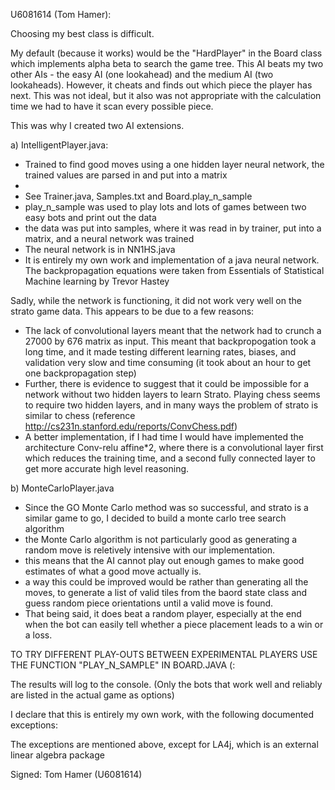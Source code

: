 U6081614 (Tom Hamer):

Choosing my best class is difficult.

My default (because it works) would be the "HardPlayer" in the Board class which implements alpha beta to search the game tree. This AI beats
my two other AIs - the easy AI (one lookahead) and the medium AI (two lookaheads). However, it cheats and finds out which piece the player has next. This was not ideal, but it also was not appropriate
with the calculation time we had to have it scan every possible piece.

This was why I created two AI extensions.

a) IntelligentPlayer.java:

- Trained to find good moves using a one hidden layer neural network, the trained values are parsed in and put into a matrix
-
- See Trainer.java, Samples.txt and Board.play_n_sample
- play_n_sample was used to play lots and lots of games between two easy bots and print out the data
- the data was put into samples, where it was read in by trainer, put into a matrix, and a neural network was trained
- The neural network is in NN1HS.java
- It is entirely my own work and implementation of a java neural network. The backpropagation equations were taken from
Essentials of Statistical Machine learning by Trevor Hastey

Sadly, while the network is functioning, it did not work very well on the strato game data.
This appears to be due to a few reasons:

- The lack of convolutional layers meant that the network had to crunch a 27000 by 676 matrix as input. This meant that backpropogation
took a long time, and it made testing different learning rates, biases, and validation very slow and time consuming (it took about an hour to get one backpropagation step)
- Further, there is evidence to suggest that it could be impossible for a network without two hidden layers to learn Strato.
Playing chess seems to require two hidden layers, and in many ways the problem of strato is similar to chess (reference http://cs231n.stanford.edu/reports/ConvChess.pdf)
- A better implementation, if I had time I would have implemented the architecture Conv-relu affine*2, where there is a convolutional layer first
which reduces the training time, and a second fully connected layer to get more accurate high level reasoning.


b) MonteCarloPlayer.java
- Since the GO Monte Carlo method was so successful, and strato is a similar game to go, I decided to build a monte carlo tree
search algorithm
- the Monte Carlo algorithm is not particularly good as generating a random move is reletively intensive with our implementation.
- this means that the AI cannot play out enough games to make good estimates of what a good move actually is.
- a way this could be improved would be rather than generating all the moves, to generate a list of valid tiles from the baord state class
and guess random piece orientations until a valid move is found.
- That being said, it does beat a random player, especially at the end when the bot can easily tell whether a piece placement
leads to a win or a loss.


TO TRY DIFFERENT PLAY-OUTS BETWEEN EXPERIMENTAL PLAYERS USE THE FUNCTION "PLAY_N_SAMPLE" IN BOARD.JAVA (:

The results will log to the console. (Only the bots that work well and reliably are listed in the actual game as options)

I declare that this is entirely my own work, with the following documented exceptions:

The exceptions are mentioned above, except for LA4j, which is an external linear algebra package

Signed: Tom Hamer (U6081614)
